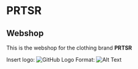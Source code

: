 # PRTSR
## Webshop
This is the webshop for the clothing brand **PRTSR**


Insert logo: ![GitHub Logo](/images/logo.png) Format: ![Alt Text](url)
